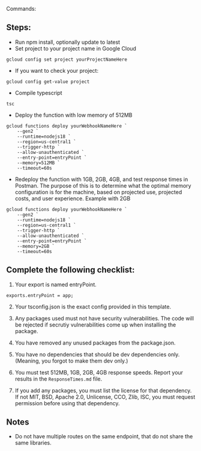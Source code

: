 
Commands:

## Steps:
 
- Run npm install, optionally update to latest
- Set project to your project name in Google Cloud
```
gcloud config set project yourProjectNameHere
```
- If you want to check your project: 
```
gcloud config get-value project
```

- Compile typescript
```
tsc
```
- Deploy the function with low memory of 512MB
```
gcloud functions deploy yourWebhookNameHere `
    --gen2 `
    --runtime=nodejs18 `
    --region=us-central1 `
    --trigger-http `
    --allow-unauthenticated `
    --entry-point=entryPoint `
    --memory=512MB `
    --timeout=60s
```
- Redeploy the function with 1GB, 2GB, 4GB, and test response times in Postman. The purpose of this is to determine what the optimal memory configuration is for the machine, based on projected use, projected costs, and user experience. Example with 2GB
```
gcloud functions deploy yourWebhookNameHere `
    --gen2 `
    --runtime=nodejs18 `
    --region=us-central1 `
    --trigger-http `
    --allow-unauthenticated `
    --entry-point=entryPoint `
    --memory=2GB `
    --timeout=60s
```



## Complete the following checklist: 
1. Your export is named entryPoint.
```
exports.entryPoint = app;
```
2. Your tsconfig.json is the exact config provided in this template.

3. Any packages used must not have security vulnerabilities. The code will be rejected if secrutiy vulnerabilities come up when installing the package.

4. You have removed any unused packages from the package.json.

5. You have no dependencies that should be dev dependencies only. (Meaning, you forgot to make them dev only.)

6. You must test 512MB, 1GB, 2GB, 4GB response speeds. Report your results in the ``ResponseTimes.md`` file.

7. If you add any packages, you must list the license for that dependency. If not MIT, BSD, Apache 2.0, Unlicense, CCO, Zlib, ISC, you must request permission before using that dependency.

## Notes
- Do not have multiple routes on the same endpoint, that do not share the same libraries.